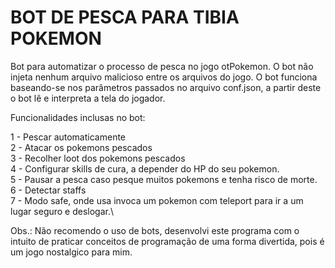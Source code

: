 # BOT DE PESCA PARA TIBIA POKEMON 

Bot para automatizar o processo de pesca no jogo otPokemon.
O bot não injeta nenhum arquivo malicioso entre os arquivos do jogo. O bot funciona baseando-se nos parâmetros passados no arquivo conf.json, a partir deste o bot lê e interpreta a tela do jogador.

Funcionalidades inclusas no bot:

1 - Pescar automaticamente\
2 - Atacar os pokemons pescados\
3 - Recolher loot dos pokemons pescados\
4 - Configurar skills de cura, a depender do HP do seu pokemon.\
5 - Pausar a pesca caso pesque muitos pokemons e tenha risco de morte.\
6 - Detectar staffs\
7 - Modo safe, onde usa invoca um pokemon com teleport para ir a um lugar seguro e deslogar.\

Obs.: Não recomendo o uso de bots, desenvolvi este programa com o intuito de praticar conceitos de programação de uma forma divertida, pois é um jogo nostalgico para mim.

